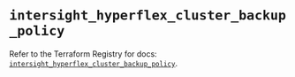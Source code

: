 # `intersight_hyperflex_cluster_backup_policy`

Refer to the Terraform Registry for docs: [`intersight_hyperflex_cluster_backup_policy`](https://registry.terraform.io/providers/ciscodevnet/intersight/1.0.71/docs/resources/hyperflex_cluster_backup_policy).
